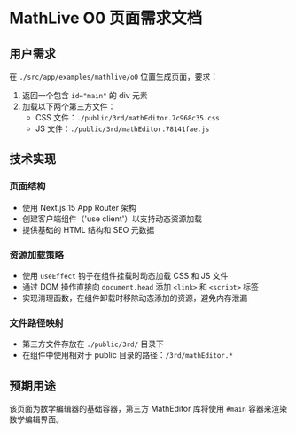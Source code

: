 # MathLive O0 页面需求文档

## 用户需求

在 `./src/app/examples/mathlive/o0` 位置生成页面，要求：

1. 返回一个包含 `id="main"` 的 div 元素
2. 加载以下两个第三方文件：
   - CSS 文件：`./public/3rd/mathEditor.7c968c35.css`
   - JS 文件：`./public/3rd/mathEditor.78141fae.js`

## 技术实现

### 页面结构
- 使用 Next.js 15 App Router 架构
- 创建客户端组件（'use client'）以支持动态资源加载
- 提供基础的 HTML 结构和 SEO 元数据

### 资源加载策略
- 使用 `useEffect` 钩子在组件挂载时动态加载 CSS 和 JS 文件
- 通过 DOM 操作直接向 `document.head` 添加 `<link>` 和 `<script>` 标签
- 实现清理函数，在组件卸载时移除动态添加的资源，避免内存泄漏

### 文件路径映射
- 第三方文件存放在 `./public/3rd/` 目录下
- 在组件中使用相对于 public 目录的路径：`/3rd/mathEditor.*`

## 预期用途

该页面为数学编辑器的基础容器，第三方 MathEditor 库将使用 `#main` 容器来渲染数学编辑界面。